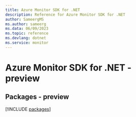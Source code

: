 ```yaml
---
title: Azure Monitor SDK for .NET
description: Reference for Azure Monitor SDK for .NET
author: SameergMS
ms.author: sameerg
ms.data: 06/09/2023
ms.topic: reference
ms.devlang: dotnet
ms.service: monitor
---
```

# Azure Monitor SDK for .NET - preview
## Packages - preview
[!INCLUDE [packages](monitor-index.md)]